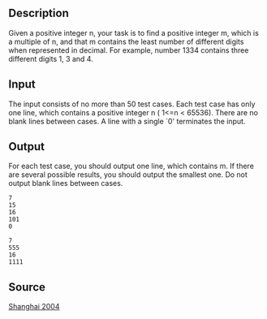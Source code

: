 <h2>Description</h2><p>Given a positive integer n, your task is to find a positive integer m, which is a multiple of n, and that m contains the least number of different digits when represented in decimal. For example, number 1334 contains three different digits 1, 3 and 4.</p><h2>Input</h2><p>The input consists of no more than 50 test cases. Each test case has only one line, which contains a positive integer n ( 1&lt;=n &lt; 65536). There are no blank lines between cases. A line with a single `0' terminates the input. </p><h2>Output</h2><p>For each test case, you should output one line, which contains m. If there are several possible results, you should output the smallest one. Do not output blank lines between cases. </p><pre><code class="language-input1">7 
15 
16 
101 
0
</code></pre><pre><code class="language-output1">7
555
16
1111
</code></pre><h2>Source</h2><a href="searchproblem?field=source&amp;key=Shanghai+2004">Shanghai 2004</a>